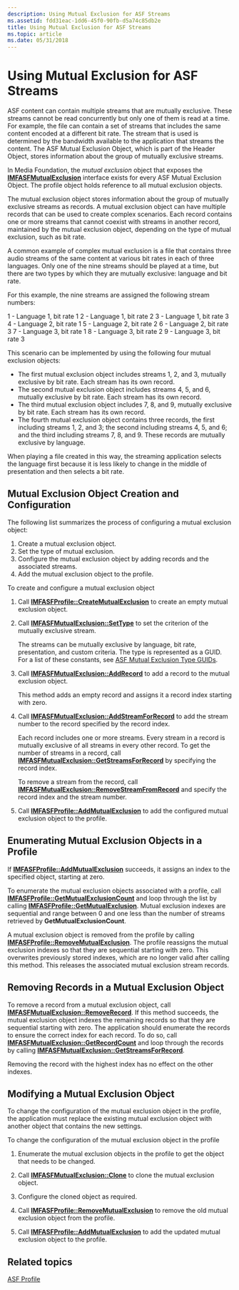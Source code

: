 ```yaml
---
description: Using Mutual Exclusion for ASF Streams
ms.assetid: fdd31eac-1dd6-45f0-90fb-d5a74c85db2e
title: Using Mutual Exclusion for ASF Streams
ms.topic: article
ms.date: 05/31/2018
---
```


# Using Mutual Exclusion for ASF Streams

ASF content can contain multiple streams that are mutually exclusive. These streams cannot be read concurrently but only one of them is read at a time. For example, the file can contain a set of streams that includes the same content encoded at a different bit rate. The stream that is used is determined by the bandwidth available to the application that streams the content. The ASF Mutual Exclusion Object, which is part of the Header Object, stores information about the group of mutually exclusive streams.

In Media Foundation, the *mutual exclusion* object that exposes the [**IMFASFMutualExclusion**](/windows/desktop/api/wmcontainer/nn-wmcontainer-imfasfmutualexclusion) interface exists for every ASF Mutual Exclusion Object. The profile object holds reference to all mutual exclusion objects.

The mutual exclusion object stores information about the group of mutually exclusive streams as records. A mutual exclusion object can have multiple records that can be used to create complex scenarios. Each record contains one or more streams that cannot coexist with streams in another record, maintained by the mutual exclusion object, depending on the type of mutual exclusion, such as bit rate.

A common example of complex mutual exclusion is a file that contains three audio streams of the same content at various bit rates in each of three languages. Only one of the nine streams should be played at a time, but there are two types by which they are mutually exclusive: language and bit rate.

For this example, the nine streams are assigned the following stream numbers:

<dl> 1 - Language 1, bit rate 1  
2 - Language 1, bit rate 2  
3 - Language 1, bit rate 3  
4 - Language 2, bit rate 1  
5 - Language 2, bit rate 2  
6 - Language 2, bit rate 3  
7 - Language 3, bit rate 1  
8 - Language 3, bit rate 2  
9 - Language 3, bit rate 3  
</dl>

This scenario can be implemented by using the following four mutual exclusion objects:

-   The first mutual exclusion object includes streams 1, 2, and 3, mutually exclusive by bit rate. Each stream has its own record.
-   The second mutual exclusion object includes streams 4, 5, and 6, mutually exclusive by bit rate. Each stream has its own record.
-   The third mutual exclusion object includes 7, 8, and 9, mutually exclusive by bit rate. Each stream has its own record.
-   The fourth mutual exclusion object contains three records, the first including streams 1, 2, and 3; the second including streams 4, 5, and 6; and the third including streams 7, 8, and 9. These records are mutually exclusive by language.

When playing a file created in this way, the streaming application selects the language first because it is less likely to change in the middle of presentation and then selects a bit rate.

## Mutual Exclusion Object Creation and Configuration

The following list summarizes the process of configuring a mutual exclusion object:

1.  Create a mutual exclusion object.
2.  Set the type of mutual exclusion.
3.  Configure the mutual exclusion object by adding records and the associated streams.
4.  Add the mutual exclusion object to the profile.

To create and configure a mutual exclusion object

1.  Call [**IMFASFProfile::CreateMutualExclusion**](/windows/desktop/api/wmcontainer/nf-wmcontainer-imfasfprofile-createmutualexclusion) to create an empty mutual exclusion object.
2.  Call [**IMFASFMutualExclusion::SetType**](/windows/desktop/api/wmcontainer/nf-wmcontainer-imfasfmutualexclusion-settype) to set the criterion of the mutually exclusive stream.

    The streams can be mutually exclusive by language, bit rate, presentation, and custom criteria. The type is represented as a GUID. For a list of these constants, see [ASF Mutual Exclusion Type GUIDs](asf-mutual-exclusion-type-guids.md).

3.  Call [**IMFASFMutualExclusion::AddRecord**](/windows/desktop/api/wmcontainer/nf-wmcontainer-imfasfmutualexclusion-addrecord) to add a record to the mutual exclusion object.

    This method adds an empty record and assigns it a record index starting with zero.

4.  Call [**IMFASFMutualExclusion::AddStreamForRecord**](/windows/desktop/api/wmcontainer/nf-wmcontainer-imfasfmutualexclusion-addstreamforrecord) to add the stream number to the record specified by the record index.

    Each record includes one or more streams. Every stream in a record is mutually exclusive of all streams in every other record. To get the number of streams in a record, call [**IMFASFMutualExclusion::GetStreamsForRecord**](/windows/desktop/api/wmcontainer/nf-wmcontainer-imfasfmutualexclusion-getstreamsforrecord) by specifying the record index.

    To remove a stream from the record, call [**IMFASFMutualExclusion::RemoveStreamFromRecord**](/windows/desktop/api/wmcontainer/nf-wmcontainer-imfasfmutualexclusion-removestreamfromrecord) and specify the record index and the stream number.

5.  Call [**IMFASFProfile::AddMutualExclusion**](/windows/desktop/api/wmcontainer/nf-wmcontainer-imfasfprofile-addmutualexclusion) to add the configured mutual exclusion object to the profile.

## Enumerating Mutual Exclusion Objects in a Profile

If [**IMFASFProfile::AddMutualExclusion**](/windows/desktop/api/wmcontainer/nf-wmcontainer-imfasfprofile-addmutualexclusion) succeeds, it assigns an index to the specified object, starting at zero.

To enumerate the mutual exclusion objects associated with a profile, call [**IMFASFProfile::GetMutualExclusionCount**](/windows/desktop/api/wmcontainer/nf-wmcontainer-imfasfprofile-getmutualexclusioncount) and loop through the list by calling [**IMFASFProfile::GetMutualExclusion**](/windows/desktop/api/wmcontainer/nf-wmcontainer-imfasfprofile-getmutualexclusion). Mutual exclusion indexes are sequential and range between 0 and one less than the number of streams retrieved by **GetMutualExclusionCount**.

A mutual exclusion object is removed from the profile by calling [**IMFASFProfile::RemoveMutualExclusion**](/windows/desktop/api/wmcontainer/nf-wmcontainer-imfasfprofile-removemutualexclusion). The profile reassigns the mutual exclusion indexes so that they are sequential starting with zero. This overwrites previously stored indexes, which are no longer valid after calling this method. This releases the associated mutual exclusion stream records.

## Removing Records in a Mutual Exclusion Object

To remove a record from a mutual exclusion object, call [**IMFASFMutualExclusion::RemoveRecord**](/windows/desktop/api/wmcontainer/nf-wmcontainer-imfasfmutualexclusion-removerecord). If this method succeeds, the mutual exclusion object indexes the remaining records so that they are sequential starting with zero. The application should enumerate the records to ensure the correct index for each record. To do so, call [**IMFASFMutualExclusion::GetRecordCount**](/windows/desktop/api/wmcontainer/nf-wmcontainer-imfasfmutualexclusion-getrecordcount) and loop through the records by calling [**IMFASFMutualExclusion::GetStreamsForRecord**](/windows/desktop/api/wmcontainer/nf-wmcontainer-imfasfmutualexclusion-getstreamsforrecord).

Removing the record with the highest index has no effect on the other indexes.

## Modifying a Mutual Exclusion Object

To change the configuration of the mutual exclusion object in the profile, the application must replace the existing mutual exclusion object with another object that contains the new settings.

To change the configuration of the mutual exclusion object in the profile

1.  Enumerate the mutual exclusion objects in the profile to get the object that needs to be changed.
2.  Call [**IMFASFMutualExclusion::Clone**](/windows/desktop/api/wmcontainer/nf-wmcontainer-imfasfmutualexclusion-clone) to clone the mutual exclusion object.

3.  Configure the cloned object as required.
4.  Call [**IMFASFProfile::RemoveMutualExclusion**](/windows/desktop/api/wmcontainer/nf-wmcontainer-imfasfprofile-removemutualexclusion) to remove the old mutual exclusion object from the profile.

5.  Call [**IMFASFProfile::AddMutualExclusion**](/windows/desktop/api/wmcontainer/nf-wmcontainer-imfasfprofile-addmutualexclusion) to add the updated mutual exclusion object to the profile.

## Related topics

<dl> <dt>

[ASF Profile](asf-profile.md)
</dt> </dl>

 

 



